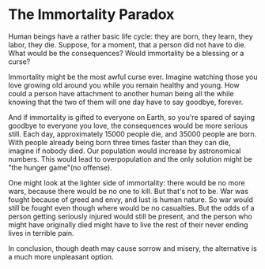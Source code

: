 # The Immortality Paradox

Human beings have a rather basic life cycle: they are born, they learn, they labor, they die. Suppose, for a moment, that a person did not have to die. What would be the consequences? Would immortality be a blessing or a curse?

Immortality might be the most awful curse ever. Imagine watching those you love growing old around you while you remain healthy and young. How could a person have attachment to another human being all the while knowing that the two of them will one day have to say goodbye, forever. 

And if immortality is gifted to everyone on Earth, so you're spared of saying goodbye to everyone you love, the consequences would be more serious still. Each day, approximately 15000 people die, and 35000 people are born. With people already being born three times faster than they can die, imagine if nobody died. Our population would increase by astronomical numbers. This would lead to overpopulation and the only solution might be "the hunger game"(no offense).

One might look at the lighter side of immortality: there would be no more wars, because there would be no one to kill. But that's not to be. War was fought because of greed and envy, and lust is human nature. So war would still be fought even though where would be no casualties. But the odds of a person getting seriously injured would still be present, and the person who might have originally died might have to live the rest of their never ending lives in terrible pain.

In conclusion, though death may cause sorrow and misery, the alternative is a much more unpleasant option.



